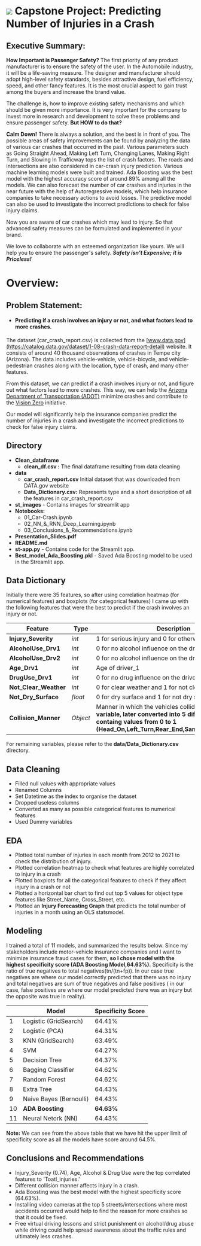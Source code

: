 # ![](https://ga-dash.s3.amazonaws.com/production/assets/logo-9f88ae6c9c3871690e33280fcf557f33.png) **Capstone Project: Predicting Number of Injuries in a Crash**
## Executive Summary:

**How Important is Passenger Safety?** The first priority of any product manufacturer is to ensure the safety of the user. In the Automobile industry, it will be a life-saving measure. The designer and manufacturer should adopt high-level safety standards, besides attractive design, fuel efficiency, speed, and other fancy features. It is the most crucial aspect to gain trust among the buyers and increase the brand value.

The challenge is, how to improve existing safety mechanisms and which should be given more importance. It is very important for the company to invest more in research and development to solve these problems and ensure passenger safety. **But HOW to do that?**

**Calm Down!** There is always a solution, and the best is in front of you. The possible areas of safety improvements can be found by analyzing the data of various car crashes that occurred in the past. Various parameters such as Going Straight Ahead, Making Left Turn, Changing Lanes, Making Right Turn, and Slowing In Trafficway tops the list of crash factors. The roads and intersections are also considered in car-crash injury prediction. Various machine learning models were built and trained. Ada Boosting was the best model with the highest accuracy score of around 89% among all the models. We can also forecast the number of car crashes and injuries in the near future with the help of Autoregressive models, which help insurance companies to take necessary actions to avoid losses. The predictive model can also be used to investigate the incorrect predictions to check for false injury claims.

Now you are aware of car crashes which may lead to injury. So that advanced safety measures can be formulated and implemented in your brand.

We love to collaborate with an esteemed organization like yours. We will help you to ensure the passenger's safety.
**_Safety isn't Expensive; it is Priceless!_**

# Overview:
## Problem Statement:
- #### Predicting if a crash involves an injury or not, and what factors lead to more crashes.

The dataset (car_crash_report.csv) is collected from the [www.data.gov](https://catalog.data.gov/dataset/1-08-crash-data-report-detail) website. It consists of around 40 thousand observations of crashes in Tempe city (Arizona). The data includes vehicle-vehicle, vehicle-bicycle, and vehicle-pedestrian crashes along with the location, type of crash, and many other features. 

From this dataset, we can predict if a crash involves injury or not, and figure out what factors lead to more crashes. This way, we can help the [Arizona Department of Transportation (ADOT)](https://azdot.gov/about-adot) minimize crashes and contribute to the [Vision Zero](https://en.wikipedia.org/wiki/Vision_Zero) initiative. 

Our model will significantly help the insurance companies predict the number of injuries in a crash and investigate the incorrect predictions to check for false injury claims.

## Directory
- **Clean_dataframe**
    - **clean_df.csv :** The final dataframe resulting from data cleaning
- **data**
    - **car_crash_report.csv** Initial dataset that was downloaded from DATA.gov website
    - **Data_Dictionary.csv:** Represents type and a short description of all the features in car_crash_report.csv
- **st_images** - Contains images for streamlit app
- **Notebooks:**
    - 01_Car-Crash.ipynb
    - 02_NN_&_RNN_Deep_Learning.ipynb
    - 03_Conclusions_&_Recommendations.ipynb
- **Presentation_Slides.pdf**
- **README.md**
- **st-app.py** - Contains code for the Streamlit app.
- **Best_model_Ada_Boosting.pkl** - Saved Ada Boosting model to be used in the Streamlit app.

## Data Dictionary

Initially there were 35 features, so after using correlation heatmap (for numerical features) and boxplots (for categorical features) I came up with the following features that were the best to predict if the crash involves an injury or not. 


|Feature|Type|Description|
|---|---|---|
|**Injury_Severity**|*int*|1 for serious injury and 0 for otherwise
|**AlcoholUse_Drv1**|*int*|0 for no alcohol influence on the driver_1 and 1 for yes
|**AlcoholUse_Drv2**|*int*|0 for no alcohol influence on the driver_2 and 1 for yes
|**Age_Drv1**|*int*|Age of driver_1
|**DrugUse_Drv1**|*int*|0 for no drug influence on the driver_1 and 1 for yes
|**Not_Clear_Weather**|*int*|0 for clear weather and 1 for not clear weather 
|**Not_Dry_Surface**|*float*|0 for dry surface and 1 for not dry surface
|**Collision_Manner**|*Object*| Manner in which the vehicles collided. **Note: Dummy variable, later converted into 5 different int features containg values from 0 to 1 (Head_On,Left_Turn,Rear_End,Same_Direction,Other)**
         
For remaining variables, please refer to the **data/Data_Dictionary.csv** directory.

## Data Cleaning

- Filled null values with appropriate values
- Renamed Columns
- Set Datetime as the index to organise the dataset
- Dropped useless columns
- Converted as many as possible categorical features to numerical features
- Used Dummy variables

## EDA
- Plotted total number of injuries in each month from 2012 to 2021 to check the distribution of injury.
- Plotted correlation heatmap to check what features are highly correlated to injury in a crash
- Plotted boxplots for all the categorical features to check if they affect injury in a crash or not
- Plotted a horizontal bar chart to find out top 5 values for object type features like Street_Name, Cross_Street, etc.
- Plotted an **Injury Forecasting Graph** that predicts the total number of injuries in a month using an OLS statsmodel.

## Modeling

I trained a total of 11 models, and summarized the results below. Since my stakeholders include motor-vehicle insurance companies and I want to minimize insurance fraud cases for them, **so I chose model with the highest specificity score (ADA Boosting Model,64.63%).** Specificity is the ratio of true negatives to total negatives(tn/(tn+fp)). In our case true negatives are where our model correctly predicted that there was no injury and total negatives are sum of true negatives and false positives ( in our case, false positives are where our model predicted there was an injury but the opposite was true in reality). 

||**Model**|**Specificity Score**|
|---|---|---|
|1|Logistic (GridSearch)|64.41%|
|2|Logistic (PCA)|64.31%|
|3|KNN (GridSearch)|63.49%|
|4|SVM|64.27%|
|5|Decision Tree|64.37%|
|6|Bagging Classifier|64.62%|
|7|Random Forest|64.62%|
|8|Extra Tree|64.43%|
|9|Naive Bayes (Bernoulli)|64.43%|
|10|**ADA Boosting**|**64.63%**|
|11|Neural Netork (NN)|64.43%|
**Note:** We can see from the above table that we have hit the upper limit of specificity score as all the models have score around 64.5%.
## Conclusions and Recommendations
- Injury_Severity (0.74), Age, Alcohol & Drug Use were the top correlated features to 'Toatl_injuries.'
- Different collision manner affects injury in a crash.
- Ada Boosting was the best model with the highest specificity score (64.63%).
- Installing video cameras at the top 5 streets/intersections where most accidents occurred would help to find the reason for more crashes so that it could be fixed.
- Free virtual driving lessons and strict punishment on alcohol/drug abuse while driving could help spread awareness about the traffic rules and ultimately less crashes.
